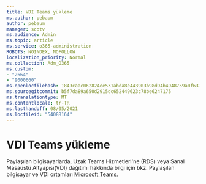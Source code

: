```yaml
---
title: VDI Teams yükleme
ms.author: pebaum
author: pebaum
manager: scotv
ms.audience: Admin
ms.topic: article
ms.service: o365-administration
ROBOTS: NOINDEX, NOFOLLOW
localization_priority: Normal
ms.collection: Adm_O365
ms.custom:
- "2664"
- "9000660"
ms.openlocfilehash: 1843caac062824ee531abda8e443903b98d94b4948759a0f63741ae17062bf8e
ms.sourcegitcommit: b5f7da89a650d2915dc652449623c78be6247175
ms.translationtype: MT
ms.contentlocale: tr-TR
ms.lasthandoff: 08/05/2021
ms.locfileid: "54088164"
---
```

# <a name="installing-teams-on-vdi-environments"></a>VDI Teams yükleme

Paylaşılan bilgisayarlarda, Uzak Teams Hizmetleri'ne (RDS) veya Sanal Masaüstü Altyapısı(VDI) dağıtımı hakkında bilgi için bkz. Paylaşılan bilgisayar ve VDI ortamları [Microsoft Teams.](https://docs.microsoft.com/deployoffice/teams-install#shared-computer-and-vdi-environments-with-microsoft-teams)